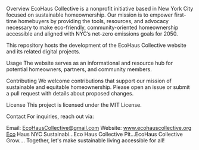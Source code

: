 Overview
EcoHaus Collective is a nonprofit initiative based in New York City focused on sustainable homeownership. Our mission is to empower first-time homebuyers by providing the tools, resources, and advocacy necessary to make eco-friendly, community-oriented homeownership accessible and aligned with NYC’s net-zero emissions goals for 2050.

This repository hosts the development of the EcoHaus Collective website and its related digital projects.

Usage
The website serves as an informational and resource hub for potential homeowners, partners, and community members.

Contributing
We welcome contributions that support our mission of sustainable and equitable homeownership. Please open an issue or submit a pull request with details about proposed changes.

License
This project is licensed under the MIT License.

Contact
For inquiries, reach out via:

Email: EcoHausCollective@gmail.com
Website: www.ecohauscollective.org​Eco Haus NYC Sustainabi…​Eco Haus Collective Pit…​EcoHaus Collective Grow….
Together, let's make sustainable living accessible for all!
